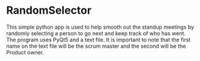 # RandomSelector
This simple python app is used to help smooth out the standup meetings by randomly selecting a person to go next and keep track of who has went. The program uses PyQt5 and a text file. It is important to note that the first name on the text file will be the scrum master and the second will be the Product owner.
